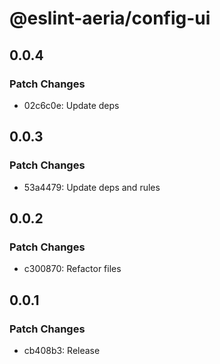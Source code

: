 # @eslint-aeria/config-ui

## 0.0.4

### Patch Changes

- 02c6c0e: Update deps

## 0.0.3

### Patch Changes

- 53a4479: Update deps and rules

## 0.0.2

### Patch Changes

- c300870: Refactor files

## 0.0.1

### Patch Changes

- cb408b3: Release
